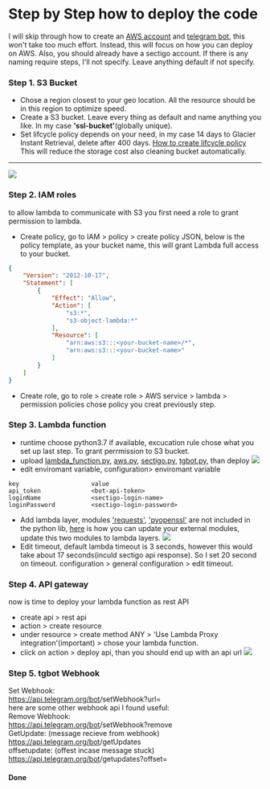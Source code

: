 # Step by Step how to deploy the code

I will skip through how to create an [AWS account](https://aws.amazon.com/premiumsupport/knowledge-center/create-and-activate-aws-account/) and [telegram bot](https://flowxo.com/how-to-create-a-bot-for-telegram-short-and-simple-guide-for-beginners/), this won't take too much effort. Instead, this will focus on how you can deploy on AWS. Also, you should already have a sectigo account. If there is any naming require steps, I'll not specify. Leave anything default if not specify.

### Step 1. S3 Bucket
- Chose a region closest to your geo location. All the resource should be in this region to optimize speed.
- Create a S3 bucket. Leave every thing as default and name anything you like. In my case **'ssl-bucket'**(globally unique).
- Set lifcycle policy depends on your need, in my case 14 days to Glacier Instant Retrieval, delete after 400 days. [How to create lifcycle policy](https://docs.aws.amazon.com/AmazonS3/latest/userguide/object-lifecycle-mgmt.html) This will reduce the storage cost also cleaning bucket automatically.
---
![](https://i.imgur.com/77uC6O9.png)

### Step 2. IAM roles
to allow lambda to communicate with S3 you first need a role to grant permission to lambda.
- Create policy, go to IAM > policy > create policy JSON, below is the policy template, <your-bucket-name> as your bucket name, this will grant Lambda full access to your bucket.
```json
{
    "Version": "2012-10-17",
    "Statement": [
        {
            "Effect": "Allow",
            "Action": [
                "s3:*",
                "s3-object-lambda:*"
            ],
            "Resource": [
                "arn:aws:s3:::<your-bucket-name>/*",
                "arn:aws:s3:::<your-bucket-name>"
            ]
        }
    ]
}
```
- Create role, go to role > create role > AWS service > lambda > permission policies chose policy you creat previously step. 

### Step 3. Lambda function
    
- runtime choose python3.7 if available, excucation rule chose what you set up last step. To grant perrmission to S3 bucket.
- upload [lambda_function.py](https://github.com/polo871209/tgBot-Lambda/blob/main/lambda_function.py), [aws.py](https://github.com/polo871209/tgBot-Lambda/blob/main/aws.py), [sectigo.py](https://github.com/polo871209/tgBot-Lambda/blob/main/sectigo.py), [tgbot.py](https://github.com/polo871209/tgBot-Lambda/blob/main/tgbot.py), than deploy
![](https://i.imgur.com/SG4y1kR.png)
- edit enviromant variable, configuration> enviromant variable
```
key                    value
api_token              <bot-api-token>
loginName              <sectigo-login-name>
loginPassword          <sectigo-login-password>
```
- Add lambda layer, modules ['requests'](https://pypi.org/project/requests/), ['pyopenssl'](https://pypi.org/project/pyOpenSSL/) are not included in the python lib, [here](https://www.linkedin.com/pulse/add-external-python-libraries-aws-lambda-using-layers-gabe-olokun/) is how you can update your external modules, update this two modules to lambda layers.
![](https://i.imgur.com/vM29DXy.png)
- Edit timeout, default lambda timeout is 3 seconds, however this would take about 17 seconds(inculd sectigo api response). So I set 20 second on timeout. configuration > general configuration > edit timeout.
    
### Step 4. API gateway
now is time to deploy your lambda function as rest API
- create api > rest api 
- action > create resource 
- under resource > create method ANY > 'Use Lambda Proxy integration'(important) > chose your lambda function.
- click on action > deploy api, than you should end up with an api url
![](https://i.imgur.com/RNLyD2R.png)

### Step 5. tgbot Webhook  
Set Webhook:  
https://api.telegram.org/bot<bot-api-token>/setWebhook?url=<api-gateway-url>    
here are some other webhook api I found useful:    
Remove Webhook:  
https://api.telegram.org/bot<bot-api-token>/setWebhook?remove    
GetUpdate: (message recieve from webhook)    
https://api.telegram.org/bot<bot-api-token>/getUpdates    
offsetupdate: (offest incase message stuck)    
https://api.telegram.org/bot<bot-api-token>/getupdates?offset=<update-id>  
#### Done
